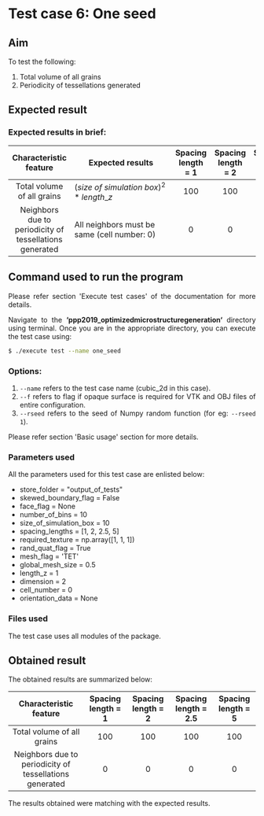 <div style="text-align: justify">

# **Test case 6: One seed**

## **Aim**

To test the following:

1. Total volume of all grains
2. Periodicity of tessellations generated

## **Expected result**

### **Expected results in brief:**

| Characteristic feature | Expected results | Spacing length = 1 | Spacing length = 2 | Spacing length = 2.5 | Spacing length = 5 |
|:--------------------------------------:|---------------------------------------------|:------------------:|:------------------:|:--------------------:|:------------------:|
| Total volume of all grains | $(size\: of \: simulation \: box)^2 * length\_z$ | 100 | 100 | 100 | 100 |
| Neighbors due to periodicity of tessellations generated | All neighbors must be same (cell number: 0) | 0 | 0 | 0 | 0 |

## **Command used to run the program**

Please refer section 'Execute test cases' of the documentation for more details.

Navigate to the **‘ppp2019_optimizedmicrostructuregeneration‘** directory using terminal. Once
you are in the appropriate directory, you can execute the test case using:

```bash
$ ./execute test --name one_seed
```
### **Options:**
1. `--name` refers to the test case name (cubic_2d in this case).
2. `--f` refers to flag if opaque surface is required for VTK and OBJ files of entire configuration.
3. `--rseed` refers to the seed of Numpy random function (for eg: `--rseed 1`).

Please refer section 'Basic usage' section for more details.

### **Parameters used**

All the parameters used for this test case are enlisted below:

* store_folder = "output_of_tests"    
* skewed_boundary_flag = False
* face_flag = None
* number_of_bins = 10
* size_of_simulation_box = 10
* spacing_lengths = [1, 2, 2.5, 5]
* required_texture = np.array([1, 1, 1])
* rand_quat_flag = True
* mesh_flag = 'TET'
* global_mesh_size = 0.5
* length_z = 1
* dimension = 2
* cell_number = 0
* orientation_data = None

### **Files used**

The test case uses all modules of the package.

## **Obtained result**

The obtained results are summarized below:

| Characteristic feature | Spacing length = 1 | Spacing length = 2 | Spacing length = 2.5 | Spacing length = 5 |
|:--------------------------------------:|:------------------:|:------------------:|:--------------------:|:------------------:|
| Total volume of all grains | 100 | 100 | 100 | 100 |
| Neighbors due to periodicity of tessellations generated | 0 | 0 | 0 | 0 |


The results obtained were matching with the expected results.

</div>